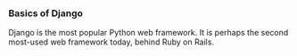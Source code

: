 ### Basics of Django

Django is the most popular Python web framework. It is perhaps the second most-used web framework today, behind Ruby on Rails.
